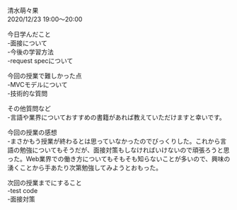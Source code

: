 清水萌々果  
2020/12/23 19:00～20:00

今日学んだこと  
-面接について  
-今後の学習方法  
-request specについて

今回の授業で難しかった点  
-MVCモデルについて  
-技術的な質問

その他質問など  
-言語や業界についておすすめの書籍があれば教えていただけますと幸いです。

今回の授業の感想  
-まさかもう授業が終わるとは思っていなかったのでびっくりした。これから言語の勉強についてもそうだが、面接対策もしなければいけないので頑張ろうと思った。Web業界での働き方についてもそもそも知らないことが多いので、興味の湧くことから手あたり次第勉強してみようとおもった。

次回の授業までにすること  
-test code  
-面接対策
